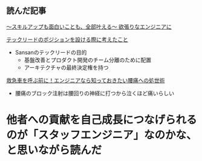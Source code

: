 ## 読んだ記事
[〜スキルアップも面白いことも、全部叶える〜  欲張りなエンジニアに](https://iret.media/114955)

[テックリードのポジションを設ける際に考えたこと](https://buildersbox.corp-sansan.com/entry/2024/08/23/110000)
- Sansanのテックリードの目的
	- 基盤改善とプロダクト開発のチーム分離のために配置
	- アーキテクチャの最終決定権を持つ

[救急車を呼ぶ前に！エンジニアなら知っておきたい腰痛への処世術](https://iret.media/116382)
- 腰痛のブロック注射は腰回りの神経に打つから泣くほど痛いらしい

# 他者への貢献を自己成長につなげられるのが「スタッフエンジニア」なのかな、と思いながら読んだ